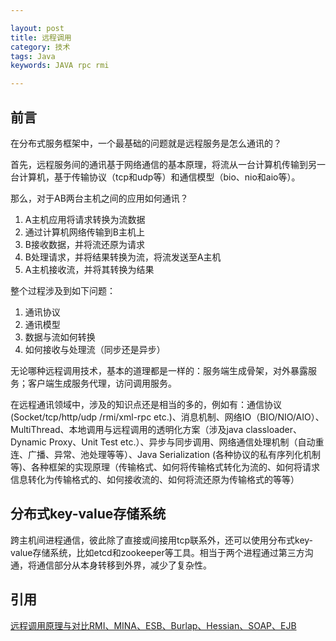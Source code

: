 ```yaml
---

layout: post
title: 远程调用
category: 技术
tags: Java
keywords: JAVA rpc rmi

---
```


## 前言 ##

在分布式服务框架中，一个最基础的问题就是远程服务是怎么通讯的？

首先，远程服务间的通讯基于网络通信的基本原理，将流从一台计算机传输到另一台计算机，基于传输协议（tcp和udp等）和通信模型（bio、nio和aio等）。

那么，对于AB两台主机之间的应用如何通讯？

1. A主机应用将请求转换为流数据
2. 通过计算机网络传输到B主机上
3. B接收数据，并将流还原为请求
4. B处理请求，并将结果转换为流，将流发送至A主机
5. A主机接收流，并将其转换为结果


整个过程涉及到如下问题：

1. 通讯协议
2. 通讯模型
3. 数据与流如何转换
4. 如何接收与处理流（同步还是异步）

无论哪种远程调用技术，基本的道理都是一样的：服务端生成骨架，对外暴露服务；客户端生成服务代理，访问调用服务。

在远程通讯领域中，涉及的知识点还是相当的多的，例如有：通信协议(Socket/tcp/http/udp /rmi/xml-rpc etc.)、消息机制、网络IO（BIO/NIO/AIO）、MultiThread、本地调用与远程调用的透明化方案（涉及java classloader、Dynamic Proxy、Unit Test etc.）、异步与同步调用、网络通信处理机制（自动重连、广播、异常、池处理等等）、Java Serialization (各种协议的私有序列化机制等)、各种框架的实现原理（传输格式、如何将传输格式转化为流的、如何将请求信息转化为传输格式的、如何接收流的、如何将流还原为传输格式的等等）

## 分布式key-value存储系统

跨主机间进程通信，彼此除了直接或间接用tcp联系外，还可以使用分布式key-value存储系统，比如etcd和zookeeper等工具。相当于两个进程通过第三方沟通，将通信部分从本身转移到外界，减少了复杂性。


## 引用

[远程调用原理与对比RMI、MINA、ESB、Burlap、Hessian、SOAP、EJB][]






[远程调用原理与对比RMI、MINA、ESB、Burlap、Hessian、SOAP、EJB]: http://blog.sina.com.cn/s/blog_5f53615f01014xfj.html